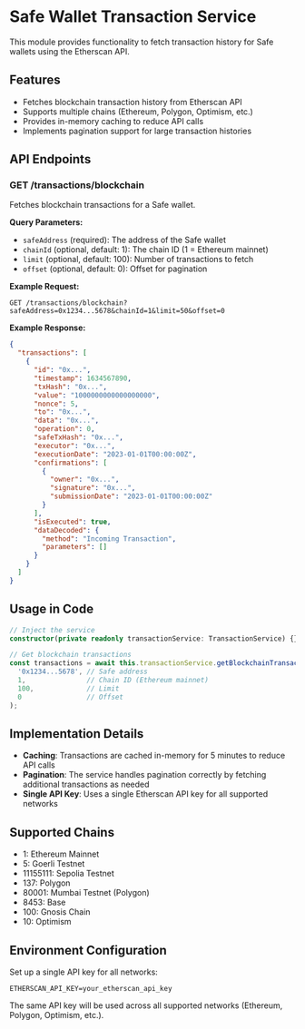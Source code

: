 # Safe Wallet Transaction Service

This module provides functionality to fetch transaction history for Safe wallets using the Etherscan API.

## Features

- Fetches blockchain transaction history from Etherscan API
- Supports multiple chains (Ethereum, Polygon, Optimism, etc.)
- Provides in-memory caching to reduce API calls
- Implements pagination support for large transaction histories

## API Endpoints

### GET /transactions/blockchain

Fetches blockchain transactions for a Safe wallet.

**Query Parameters:**
- `safeAddress` (required): The address of the Safe wallet
- `chainId` (optional, default: 1): The chain ID (1 = Ethereum mainnet)
- `limit` (optional, default: 100): Number of transactions to fetch
- `offset` (optional, default: 0): Offset for pagination

**Example Request:**
```
GET /transactions/blockchain?safeAddress=0x1234...5678&chainId=1&limit=50&offset=0
```

**Example Response:**
```json
{
  "transactions": [
    {
      "id": "0x...",
      "timestamp": 1634567890,
      "txHash": "0x...",
      "value": "1000000000000000000",
      "nonce": 5,
      "to": "0x...",
      "data": "0x...",
      "operation": 0,
      "safeTxHash": "0x...",
      "executor": "0x...",
      "executionDate": "2023-01-01T00:00:00Z",
      "confirmations": [
        {
          "owner": "0x...",
          "signature": "0x...",
          "submissionDate": "2023-01-01T00:00:00Z"
        }
      ],
      "isExecuted": true,
      "dataDecoded": {
        "method": "Incoming Transaction",
        "parameters": []
      }
    }
  ]
}
```

## Usage in Code

```typescript
// Inject the service
constructor(private readonly transactionService: TransactionService) {}

// Get blockchain transactions
const transactions = await this.transactionService.getBlockchainTransactions(
  '0x1234...5678', // Safe address
  1,               // Chain ID (Ethereum mainnet)
  100,             // Limit
  0                // Offset
);
```

## Implementation Details

- **Caching**: Transactions are cached in-memory for 5 minutes to reduce API calls
- **Pagination**: The service handles pagination correctly by fetching additional transactions as needed
- **Single API Key**: Uses a single Etherscan API key for all supported networks

## Supported Chains

- 1: Ethereum Mainnet
- 5: Goerli Testnet
- 11155111: Sepolia Testnet
- 137: Polygon
- 80001: Mumbai Testnet (Polygon)
- 8453: Base
- 100: Gnosis Chain
- 10: Optimism 

## Environment Configuration

Set up a single API key for all networks:

```
ETHERSCAN_API_KEY=your_etherscan_api_key
```

The same API key will be used across all supported networks (Ethereum, Polygon, Optimism, etc.). 